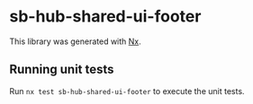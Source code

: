 # sb-hub-shared-ui-footer

This library was generated with [Nx](https://nx.dev).

## Running unit tests

Run `nx test sb-hub-shared-ui-footer` to execute the unit tests.
